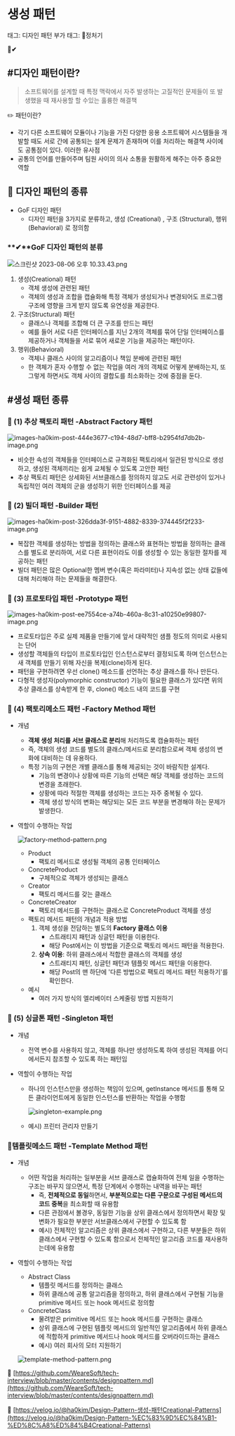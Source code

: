 # 생성 패턴

태그: 디자인 패턴
부가 태그: 정처기

**📌✔**

## #디자인 패턴이란?

> 소프트웨어를 설계할 때 특정 맥락에서 자주 발생하는 고질적인 문제들이 또 발생했을 때 재사용할 할 수있는 훌륭한 해결책
> 

<aside>
✏️ 패턴이란?

- 각기 다른 소프트웨어 모듈이나 기능을 가진 다양한 응용 소프트웨어 시스템들을 개발할 때도 서로 간에 공통되는 설계 문제가 존재하며 이를 처리하는 해결책 사이에도 공통점이 있다. 이러한 유사점
- 공통의 언어를 만들어주며 팀원 사이의 의사 소통을 원활하게 해주는 아주 중요한 역할
</aside>

## **📌 디자인 패턴의 종류**

- GoF 디자인 패턴
    - 디자인 패턴을 3가지로 분류하고, 생성 (Creational) , 구조 (Structural), 행위(Behavioral) 로 정의함

### **✔**GoF 디자인 패턴의 분류

![스크린샷 2023-08-06 오후 10.33.43.png](%E1%84%89%E1%85%A2%E1%86%BC%E1%84%89%E1%85%A5%E1%86%BC%20%E1%84%91%E1%85%A2%E1%84%90%E1%85%A5%E1%86%AB%204dcd41a4d17445eb920222fe33083620/%25E1%2584%2589%25E1%2585%25B3%25E1%2584%258F%25E1%2585%25B3%25E1%2584%2585%25E1%2585%25B5%25E1%2586%25AB%25E1%2584%2589%25E1%2585%25A3%25E1%2586%25BA_2023-08-06_%25E1%2584%258B%25E1%2585%25A9%25E1%2584%2592%25E1%2585%25AE_10.33.43.png)

1. 생성(Creational) 패턴
    - 객체 생성에 관련된 패턴
    - 객체의 생성과 조합을 캡슐화해 특정 객체가 생성되거나 변경되어도 프로그램 구조에 영향을 크게 받지 않도록 유연성을 제공한다.
2. 구조(Structural) 패턴
    - 클래스나 객체를 조합해 더 큰 구조를 만드는 패턴
    - 예를 들어 서로 다른 인터페이스를 지닌 2개의 객체를 묶어 단일 인터페이스를 제공하거나 객체들을 서로 묶어 새로운 기능을 제공하는 패턴이다.
3. 행위(Behavioral)
    - 객체나 클래스 사이의 알고리즘이나 책임 분배에 관련된 패턴
    - 한 객체가 혼자 수행할 수 없는 작업을 여러 개의 객체로 어떻게 분배하는지, 또 그렇게 하면서도 객체 사이의 결합도를 최소화하는 것에 중점을 둔다.

## #생성 패턴 종류

### **📌 (1) 추상 팩토리 패턴 -Abstract Factory 패턴**

![images-ha0kim-post-444e3677-c194-48d7-bff8-b2954fd7db2b-image.png](%E1%84%89%E1%85%A2%E1%86%BC%E1%84%89%E1%85%A5%E1%86%BC%20%E1%84%91%E1%85%A2%E1%84%90%E1%85%A5%E1%86%AB%204dcd41a4d17445eb920222fe33083620/images-ha0kim-post-444e3677-c194-48d7-bff8-b2954fd7db2b-image.png)

- 비슷한 속성의 객체들을 인터페이스로 규격화된 팩토리에서 일관된 방식으로 생성하고, 생성된 객체끼리는 쉽게 교체될 수 있도록 고안한 패턴
- 추상 팩토리 패턴은 상세화된 서브클래스를 정의하지 않고도 서로 관련성이 있거나 독립적인 여러 객체의 군을 생성하기 위한 인터페이스를 제공

### **📌 (2) 빌더 패턴 -Builder 패턴**

![images-ha0kim-post-326dda3f-9151-4882-8339-374445f2f233-image.png](%E1%84%89%E1%85%A2%E1%86%BC%E1%84%89%E1%85%A5%E1%86%BC%20%E1%84%91%E1%85%A2%E1%84%90%E1%85%A5%E1%86%AB%204dcd41a4d17445eb920222fe33083620/images-ha0kim-post-326dda3f-9151-4882-8339-374445f2f233-image.png)

- 복잡한 객체를 생성하는 방법을 정의하는 클래스와 표현하는 방법을 정의하는 클래스를 별도로 분리하여, 서로 다른 표현이라도 이를 생성할 수 있는 동일한 절차를 제공하는 패턴
- 빌더 패턴은 많은 Optional한 멤버 변수(혹은 파라미터)나 지속성 없는 상태 값들에 대해 처리해야 하는 문제들을 해결한다.

### **📌 (3) 프로토타입 패턴 -Prototype 패턴**

![images-ha0kim-post-ee7554ce-a74b-460a-8c31-a10250e99807-image.png](%E1%84%89%E1%85%A2%E1%86%BC%E1%84%89%E1%85%A5%E1%86%BC%20%E1%84%91%E1%85%A2%E1%84%90%E1%85%A5%E1%86%AB%204dcd41a4d17445eb920222fe33083620/images-ha0kim-post-ee7554ce-a74b-460a-8c31-a10250e99807-image.png)

- 프로토타입은 주로 실제 제품을 만들기에 앞서 대략적인 샘플 정도의 의미로 사용되는 단어
- 생성할 객체들의 타입이 프로토타입인 인스턴스로부터 결정되도록 하며 인스턴스는 새 객체를 만들기 위해 자신을 복제(clone)하게 된다.
- 패턴을 구현하려면 우선 clone() 메소드를 선언하는 추상 클래스를 하나 만든다.
- 다형적 생성자(polymorphic constructor) 기능이 필요한 클래스가 있다면 위의 추상 클래스를 상속받게 한 후, clone() 메소드 내의 코드를 구현

### **📌 (4) 팩토리메소드 패턴 -Factory Method 패턴**

- 개념
    - **객체 생성 처리를 서브 클래스로 분리**해 처리하도록 캡슐화하는 패턴
    - 즉, 객체의 생성 코드를 별도의 클래스/메서드로 분리함으로써 객체 생성의 변화에 대비하는 데 유용하다.
    - 특정 기능의 구현은 개별 클래스를 통해 제공되는 것이 바람직한 설계다.
        - 기능의 변경이나 상황에 따른 기능의 선택은 해당 객체를 생성하는 코드의 변경을 초래한다.
        - 상황에 따라 적절한 객체를 생성하는 코드는 자주 중복될 수 있다.
        - 객체 생성 방식의 변화는 해당되는 모든 코드 부분을 변경해야 하는 문제가 발생한다.
- 역할이 수행하는 작업
    
    ![factory-method-pattern.png](%E1%84%89%E1%85%A2%E1%86%BC%E1%84%89%E1%85%A5%E1%86%BC%20%E1%84%91%E1%85%A2%E1%84%90%E1%85%A5%E1%86%AB%204dcd41a4d17445eb920222fe33083620/factory-method-pattern.png)
    
    - Product
        - 팩토리 메서드로 생성될 객체의 공통 인터페이스
    - ConcreteProduct
        - 구체적으로 객체가 생성되는 클래스
    - Creator
        - 팩토리 메서드를 갖는 클래스
    - ConcreteCreator
        - 팩토리 메서드를 구현하는 클래스로 ConcreteProduct 객체를 생성
    - 팩토리 메서드 패턴의 개념과 적용 방법
        1. 객체 생성을 전담하는 별도의 **Factory 클래스 이용**
            - 스트래티지 패턴과 싱글턴 패턴을 이용한다.
            - 해당 Post에서는 이 방법을 기준으로 팩토리 메서드 패턴을 적용한다.
        2. **상속 이용**: 하위 클래스에서 적합한 클래스의 객체를 생성
            - 스트래티지 패턴, 싱글턴 패턴과 템플릿 메서드 패턴을 이용한다.
            - 해당 Post의 맨 하단에 '다른 방법으로 팩토리 메서드 패턴 적용하기'를 확인한다.
    - 예시
        - 여러 가지 방식의 엘리베이터 스케줄링 방법 지원하기

### **📌 (5) 싱글톤 패턴 -Singleton 패턴**

- 개념
    - 전역 변수를 사용하지 않고, 객체를 하나만 생성하도록 하여 생성된 객체를 어디에서든지 참조할 수 있도록 하는 패턴임
    
- 역할이 수행하는 작업
    - 하나의 인스턴스만을 생성하는 책임이 있으며, getInstance 메서드를 통해 모든 클라이언트에게 동일한 인스턴스를 반환하는 작업을 수행함
        
        ![singleton-example.png](%E1%84%89%E1%85%A2%E1%86%BC%E1%84%89%E1%85%A5%E1%86%BC%20%E1%84%91%E1%85%A2%E1%84%90%E1%85%A5%E1%86%AB%204dcd41a4d17445eb920222fe33083620/singleton-example.png)
        
    - 예시) 프린터 관리자 만들기

### 📌**템플릿메소드 패턴 -Template Method 패턴**

- 개념
    - 어떤 작업을 처리하는 일부분을 서브 클래스로 캡슐화하여 전체 일을 수행하는 구조는 바꾸지 않으면서, 특정 단계에서 수행하는 내역을 바꾸는 패턴
        - 즉, **전체적으로 동일**하면서, **부분적으로는 다른 구문으로 구성된 메서드의 코드 중복**을 최소화할 때 유용함
        - 다른 관점에서 볼경우, 동일한 기능을 상위 클래스에서 정의하면서 확장 및 변화가 필요한 부분만 서브클래스에서 구현할 수 있도록 함
        - 예시) 전체적인 알고리즘은 상위 클래스에서 구현하고, 다른 부분들은 하위 클래스에서 구현할 수 있도록 함으로서 전체적인 알고리즘 코드를 재사용하는데에 유용함
- 역할이 수행하는 작업
    - Abstract Class
        - 템플릿 메서드를 정의하는 클래스
        - 하위 클래스에 공통 알고리즘을 정의하고, 하위 클래스에서 구현될 기능을 primitive 메서드 또는 hook 메서드로 정의함
    - ConcreteClass
        - 물려받은 primitive 메서드 또는 hook 메서드를 구현하는 클래스
        - 상위 클래스에 구현된 템플릿 메서드의 일반적인 알고리즘에서 하위 클래스에 적합하게 primitive 메서드나 hook 메서드를 오버라이드하는 클래스
        - 예시) 여러 회사의 모터 지원하기
    
    ![template-method-pattern.png](%E1%84%89%E1%85%A2%E1%86%BC%E1%84%89%E1%85%A5%E1%86%BC%20%E1%84%91%E1%85%A2%E1%84%90%E1%85%A5%E1%86%AB%204dcd41a4d17445eb920222fe33083620/template-method-pattern.png)
    

🔗 [https://github.com/WeareSoft/tech-interview/blob/master/contents/designpattern.md](https://github.com/WeareSoft/tech-interview/blob/master/contents/designpattern.md)

🔗 [https://velog.io/@ha0kim/Design-Pattern-생성-패턴Creational-Patterns](https://velog.io/@ha0kim/Design-Pattern-%EC%83%9D%EC%84%B1-%ED%8C%A8%ED%84%B4Creational-Patterns)